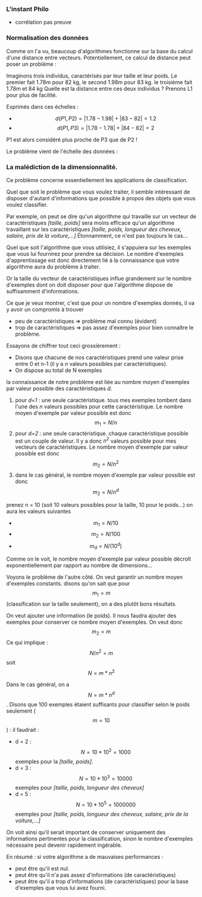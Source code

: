 
<script type="text/javascript" async src="//cdn.bootcss.com/mathjax/2.7.0/MathJax.js?config=TeX-AMS-MML_HTMLorMML"></script>
<script type="text/javascript" async src="https://cdnjs.cloudflare.com/ajax/libs/mathjax/2.7.1/MathJax.js?config=TeX-MML-AM_CHTML"></script>


### L'instant Philo

- corrélation pas preuve

### Normalisation des données
Comme on l'a vu, beaucoup d'algorithmes fonctionne sur la base du calcul d'une
distance entre vecteurs. Potentiellement, ce calcul de distance peut poser un
problème :

Imaginons trois individus, caractérisés par leur taille et leur poids.
Le premier fait 1.78m pour 82 kg, le second 1.98m pour 83 kg.
le troisième fait 1.78m et 84 kg
Quelle est la distance entre ces deux individus ? Prenons L1 pour plus de
facilité.

Exprimés dans ces échelles :
- $$d(P1,P2) = |1.78 - 1.98| + | 83 - 82 | = 1.2$$
- $$d(P1,P3) = |1.78 - 1.78| + | 84 - 82 | = 2$$

P1 est alors considéré plus proche de P3 que de P2 !

Le problème vient de l'échelle des données : 


### La malédiction de la dimensionnalité.

Ce problème concerne essentiellement les applications de classification.

Quel que soit le problème que vous voulez traiter, il semble intéressant de
disposer d'autant d'informations que possible à propos des objets que vous
voulez classifier.

Par exemple, on peut se dire qu'un algorithme qui travaille sur un vecteur
de caractéristiques *[taille, poids]* sera moins efficace qu'un algorithme
travaillant sur les caractéristiques
*[taille, poids, longueur des cheveux, salaire, prix de la voiture,...]*
Étonnamment, ce n'est pas toujours le cas...

Quel que soit l'algorithme que vous utilisiez, il s'appuiera sur les exemples
que vous lui fournirez pour prendre sa décision.
Le nombre d'exemples d'apprentissage est donc directement lié à la connaissance
que votre algorithme aura du problème à traiter.

Or la taille du vecteur de caractéristiques influe grandement sur le nombre
d'exemples dont on doit disposer pour que l'algorithme dispose de suffisamment
d'informations.

Ce que je veux montrer, c'est que pour un nombre d'exemples donnés,
il va y avoir un compromis à trouver
- peu de caractéristiques => problème mal connu (évident)
- trop de caractéristiques => pas assez d'exemples pour bien connaître le
problème.

Essayons de chiffrer tout ceci grossièrement :
- Disons que chacune de nos caractéristiques prend une valeur prise entre 0
et n-1 (il y a *n* valeurs possibles par caractéristiques).
- On dispose au total de N exemples

la connaissance de notre problème est liée au nombre moyen d'exemples par valeur
possible des caractéristiques *d*.

1. pour *d=1* : une seule caractéristique.
  tous mes exemples tombent dans l'une des *n* valeurs possibles pour cette
  caractéristique.
  Le nombre moyen d'exemple par valeur possible est donc $$m_1 = N /n $$
2. pour *d=2* : une seule caractéristique.
    chaque caractéristique possible est un couple de valeur. Il y a donc
    $n^2$ valeurs possible pour mes vecteurs de caractéristiques.
    Le nombre moyen d'exemple par valeur possible est donc $$m_2 = N /n^2 $$
3. dans le cas général, le nombre moyen d'exemple par valeur possible est donc
$$m_2 = N /n^d $$

prenez n = 10 (soit 10 valeurs possibles pour la taille, 10 pour le poids...)
on aura les valeurs suivantes
- $$m_1 = N/10$$
- $$m_2 = N/100$$
- $$m_d = N/(10^d)$$

Comme on le voit, le nombre moyen d'exemple par valeur possible décroît
exponentiellement par rapport au nombre de dimensions...

Voyons le problème de l'autre côté. On veut garantir un nombre moyen d'exemples
constants. disons qu'on sait que pour $$m_1 = m$$ (classification sur la taille
seulement), on a des plutôt bons résultats.

On veut ajouter une information (le poids). Il nous faudra ajouter des exemples
pour conserver ce nombre moyen d'exemples. On veut donc $$m_2=m$$
Ce qui implique :
$$ N/n^2 = m$$ soit $$N = m * n^2$$

Dans le cas général, on a $$ N = m * n^d$$.
Disons que 100 exemples étaient suffisants pour classifier selon le poids
seulement ($$m = 10$$) :
il faudrait :
- d = 2 : $$N = 10*10^2 = 1000$$ exemples pour la *[taille, poids]*.
- d = 3 : $$N = 10*10^3 = 10000$$ exemples pour
*[taille, poids, longueur des cheveux]*
- d = 5 : $$N = 10*10^5 = 1 000 000$$ exemples pour
*[taille, poids, longueur des cheveux, salaire, prix de la voiture,...]*

On voit ainsi qu'il serait important de conserver uniquement des informations
pertinentes pour la classification, sinon le nombre d'exemples nécessaire peut
devenir rapidement ingérable.



En résumé : si votre algorithme a de mauvaises performances :
- peut être qu'il est nul.
- peut être qu'il n'a pas assez d'informations (de caractéristiques)
- peut être qu'il a trop d'informations (de caractéristiques) pour la base
d'exemples que vous lui avez fourni.
